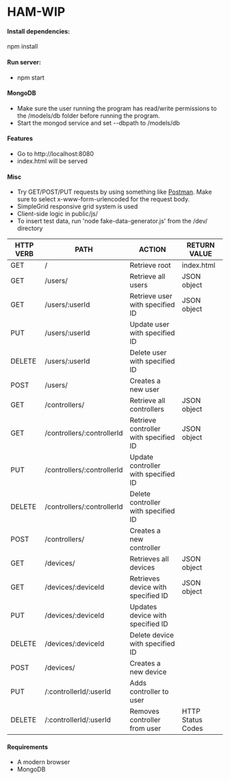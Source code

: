 # HAM-WIP

#### Install dependencies:
npm install

#### Run server:
* npm start

#### MongoDB
* Make sure the user running the program has read/write permissions
to the /models/db folder before running the program.
* Start the mongod service and set --dbpath to /models/db

#### Features
* Go to http://localhost:8080
* index.html will be served

#### Misc
* Try GET/POST/PUT requests by using something like [Postman](https://www.getpostman.com). Make sure to select x-www-form-urlencoded for the request body.
* SimpleGrid responsive grid system is used
* Client-side logic in public/js/
* To insert test data, run 'node fake-data-generator.js' from the /dev/ directory

HTTP VERB | PATH | ACTION | RETURN VALUE
--- | --- | --- | ---
GET | / | Retrieve root | index.html
GET | /users/ | Retrieve all users | JSON object
GET | /users/:userId | Retrieve user with specified ID | JSON object
PUT | /users/:userId | Update user with specified ID | 
DELETE | /users/:userId | Delete user with specified ID |
POST | /users/ | Creates a new user | 
GET | /controllers/ | Retrieve all controllers | JSON object
GET | /controllers/:controllerId | Retrieve controller with specified ID | JSON object
PUT | /controllers/:controllerId | Update controller with specified ID |
DELETE | /controllers/:controllerId | Delete controller with specified ID |
POST | /controllers/ | Creates a new controller | 
GET | /devices/ | Retrieves all devices | JSON object
GET | /devices/:deviceId | Retrieves device with specified ID | JSON object
PUT | /devices/:deviceId | Updates device with specified ID | 
DELETE | /devices/:deviceId | Delete device with specified ID |
POST | /devices/ | Creates a new device |
PUT | /:controllerId/:userId | Adds controller to user | 
DELETE | /:controllerId/:userId | Removes controller from user | HTTP Status Codes


#### Requirements
* A modern browser
* MongoDB